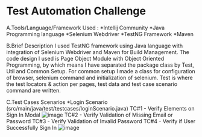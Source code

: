 # Test Automation Challenge

A.Tools/Language/Framework Used :
*Intellij Community 
*Java Programming language
*Selenium Webdriver
*TestNG Framework
*Maven

B.Brief Description
 I used TestNG framework using Java language with integration of Selenium Webdriver and Maven for Build Management. The code design I used is Page Object Module with Object Oriented Programming, by which means I have separated the package class by Test, Util and Common Setup. For common setup I made a class for configuration of browser, selenium command and initialization of selenium. Test is where the test locators & action per pages, test data and test case scenario command are written.
 
C.Test Cases Scenarios
*Login Scenario (src/main/java/test/testcases/loginScenario.java)
TC#1 - Verify Elements on Sign In Modal
![image](https://github.com/legor0210/ballysTestChallenge/assets/52125153/61aa758a-2d34-4dc3-842a-72d24ceed4f8)
TC#2 - Verify Validation of Missing Email or Password
TC#3 - Verify Validation of Invalid Password
TC#4 - Verify if User Successfully Sign In
![image](https://github.com/legor0210/ballysTestChallenge/assets/52125153/ae84181a-85a3-4736-8edc-ad5a506bce44)

   
                   
       
